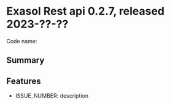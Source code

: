 # Exasol Rest api 0.2.7, released 2023-??-??

Code name:

## Summary

## Features

* ISSUE_NUMBER: description

